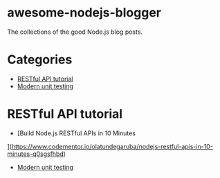 # awesome-nodejs-blogger
The collections of the good Node.js blog posts.

# Categories

- [RESTful API tutorial](#restful-api-tutorial)
- [Modern unit testing](#modern-unit-testing)

# RESTful API tutorial

- [Build Node.js RESTful APIs in 10 Minutes

](https://www.codementor.io/olatundegaruba/nodejs-restful-apis-in-10-minutes-q0sgsfhbd)
- [Modern unit testing](https://buddy.works/guides/how-automate-nodejs-unit-tests-with-mocha-chai)
